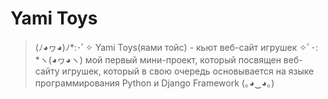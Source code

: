 # Yami Toys 
>(ﾉ◕ヮ◕)ﾉ*:･ﾟ✧ Yami Toys(яами тойс) - кьют веб-сайт игрушек ✧ﾟ･: *ヽ(◕ヮ◕ヽ)
>мой первый мини-проект, который посвящен веб-сайту игрушек, который в свою очередь
>основывается на языке программирования Python и Django Framework (｡◕‿◕｡)
